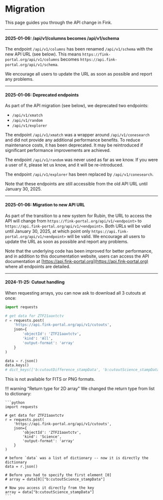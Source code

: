 # Migration

This page guides you through the API change in Fink.

---

#### 2025-01-06: /api/v1/columns becomes /api/v1/schema

The endpoint `/api/v1/columns` has been renamed `/api/v1/schema` with the new API URL (see below). This means `https://fink-portal.org/api/v1/columns` becomes `https://api.fink-portal.org/api/v1/schema`.

We encourage all users to update the URL as soon as possible and report any problems.

---

#### 2025-01-06: Deprecated endpoints

As part of the API migration (see below), we deprecated two endpoints:

- `/api/v1/xmatch`
- `/api/v1/random`
- `/api/v1/explorer`

The endpoint `/api/v1/xmatch` was a wrapper around `/api/v1/conesearch` and did not provide any additional performance benefits. To reduce maintenance costs, it has been deprecated. It may be reintroduced if significant performance improvements are achieved.

The endpoint `/api/v1/random` was never used as far as we know. If you were a user of it, please let us know, and it will be re-introduced.

The endpoint `/api/v1/explorer` has been replaced by `/api/v1/conesearch`.

Note that these endpoints are still accessible from the old API URL until January 30, 2025.

---

#### 2025-01-06: Migration to new API URL

As part of the transition to a new system for Rubin, the URL to access the API will change from `https://fink-portal.org/api/v1/<endpoint>` to `https://api.fink-portal.org/api/v1/<endpoint>`. Both URLs will be valid until January 30, 2025, at which point only `https://api.fink-portal.org/api/v1/<endpoint>` will be valid. We encourage all users to update the URL as soon as possible and report any problems.

Note that the underlying code has been improved for better performance, and in addition to this documentation website, users can access the API documentation at [https://api.fink-portal.org](https://api.fink-portal.org) where all endpoints are detailed.

---

#### 2024-11-25: Cutout handling

When requesting arrays, you can now ask to download all 3 cutouts at once:

```python
import requests

# get data for ZTF21aaxtctv
r = requests.post(
    'https://api.fink-portal.org/api/v1/cutouts',
    json={
        'objectId': 'ZTF21aaxtctv',
        'kind': 'All',
        'output-format': 'array'
    }
)

data = r.json()
data.keys()
# dict_keys(['b:cutoutDifference_stampData', 'b:cutoutScience_stampData', 'b:cutoutTemplate_stampData'])
```

This is not available for FITS or PNG formats.

!!! warning "Return type for 2D array"
    We changed the return type from list to dictionary:
    
    ```python
    import requests

    # get data for ZTF21aaxtctv
    r = requests.post(
        'https://api.fink-portal.org/api/v1/cutouts',
        json={
            'objectId': 'ZTF21aaxtctv',
            'kind': 'Science',
            'output-format': 'array'
        }
    )

    # before `data` was a list of dictionary -- now it is directly the dictionary
    data = r.json()

    # Before you had to specify the first element [0]
    # array = data[0]["b:cutoutScience_stampData"]

    # Now you access it directly from the key
    array = data["b:cutoutScience_stampData"]
    ```

